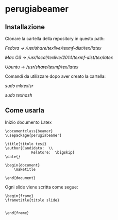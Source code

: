 perugiabeamer
=============

## Installazione
Clonare la cartella della repository in questo path:

*Fedora -> /usr/share/texlive/texmf-dist/tex/latex*

*Mac OS -> /usr/local/texlive/2014/texmf-dist/tex/latex*

*Ubuntu -> /usr/share/texmf/tex/latex*

Comandi da utilizzare dopo aver creato la cartella:

*sudo mktexlsr*

*sudo texhash*

## Come usarla

Inizio documento Latex

```
\documentclass{beamer}
\usepackage{perugiabeamer}

\title{titolo tesi}
\author{Candidato:  \\
		    Relatore:  \bigskip}
\date{}

\begin{document}
	\maketitle

\end{document}

```

Ogni slide viene scritta come segue:
```
\begin{frame}
\frametitle{titolo slide}


\end{frame}
```
